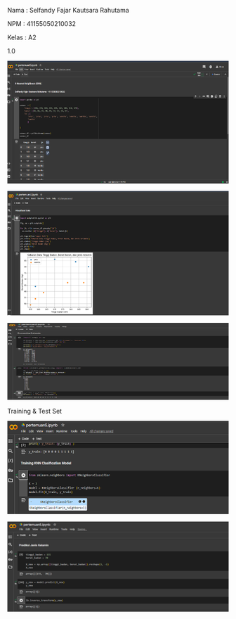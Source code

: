 Nama : Selfandy Fajar Kautsara Rahutama

NPM : 41155050210032

Kelas : A2

1.0

<img src="./media/image1.png"
style="width:6.26806in;height:2.90764in" />

<img src="./media/image2.png"
style="width:6.26806in;height:2.94583in" />

<img src="./media/image3.png"
style="width:6.26806in;height:1.82222in" />

Training & Test Set

<img src="./media/image4.png"
style="width:6.26806in;height:2.21458in" />

<img src="./media/image5.png"
style="width:6.26806in;height:2.12639in" />
